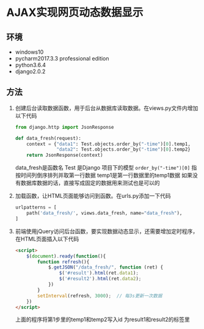 # AJAX实现网页动态数据显示

## 环境

- windows10
- pycharm2017.3.3 professional edition
- python3.6.4
- django2.0.2

## 方法

1. 创建后台读取数据函数，用于后台从数据库读取数据。在views.py文件内增加以下代码
    ```python
    from django.http import JsonResponse

    def data_fresh(request):
        context = {"data1": Test.objects.order_by("-time")[0].temp1,
                   "data2": Test.objects.order_by("-time")[0].temp2}
        return JsonResponse(context)
    ```
    data_fresh是函数名
    Test 是Django 项目下的模型
    ```order_by("-time")[0]``` 指按时间列倒序排列并取第一行数据
    temp1是第一行数据里的temp1数据
    如果没有数据库数据的话，直接写成固定的数据用来测试也是可以的

2. 加载函数，让HTML页面能够访问到函数。在urls.py添加一下代码
    ```python
    urlpatterns = [
        path('data_fresh/', views.data_fresh, name="data_fresh"),
    ]
    ```

3. 前端使用jQuery访问后台函数，要实现数据动态显示，还需要增加定时程序，在HTML页面插入以下代码
    ```html
    <script>
        $(document).ready(function(){
            function refresh(){
                $.getJSON("/data_fresh/", function (ret) {
                    $('#result').html(ret.data1);
                    $('#result2').html(ret.data2);
                })
            }
            setInterval(refresh, 3000);  // 每3s更新一次数据
        })
    </script>
    ```
    上面的程序将第1步里的temp1和temp2写入id 为result1和result2的标签里